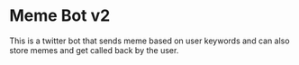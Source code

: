 # Meme Bot v2
This is a twitter bot that sends meme based on user keywords and can also store memes and get called back by the user.